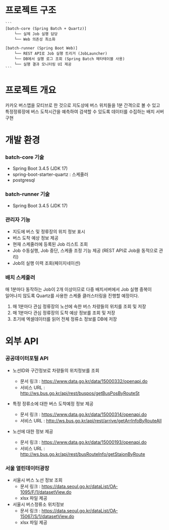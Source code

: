 # 프로젝트 구조

<pre><code>```
[batch-core (Spring Batch + Quartz)]
    └── 실제 Job 실행 담당
    └── Web 의존성 최소화

[batch-runner (Spring Boot Web)]
    └── REST API로 Job 실행 트리거 (JobLauncher)
    └── DB에서 실행 로그 조회 (Spring Batch 메타테이블 사용)
    └── 실행 결과 모니터링 UI 제공
``` </code></pre>


# 프로젝트 개요

카카오 버스앱을 모티브로 한 것으로 지도상에 버스 위치들을 1분 간격으로 볼 수 있고  
특정정류장에 버스 도착시간을 예측하여 검색할 수 있도록 데이터를 수집하는 배치 서버 구현


# 개발 환경

### batch-core 기술
* Spring Boot 3.4.5 (JDK 17)
* spring-boot-starter-quartz : 스케줄러
* postgresql


### batch-runner 기술
* Spring Boot 3.4.5 (JDK 17)


### 관리자 기능
* 지도에 버스 및 정류장의 위치 정보 표시
* 버스 도착 예상 정보 제공
* 현재 스케줄러에 등록된 Job 리스트 조회
* Job 수동실행, Job 중단, 스케줄 조정 기능 제공 (REST API로 Job을 동적으로 관리)
* Job의 실행 이력 조회(페이지네이션)


### 배치 스케줄러
매 1분마다 동작하는 Job이 2개 이상이므로 다중 배치서버에서 Job 실행 중복이  
일어나지 않도록 Quartz를 사용한 스케줄 클러스터링을 진행할 예정이다.  

1. 매 1분마다 관심 정류장의 노선에 속한 버스 차량들의 위치를 조회 및 저장
2. 매 1분마다 관심 정류장의 도착 예상 정보를 조회 및 저장
3. 초기에 엑셀데이터를 읽어 전체 정류소 정보를 DB에 저장


# 외부 API

### 공공데이터포털 API
* 노선ID와 구간정보로 차량들의 위치정보를 조회
	* 문서 링크 : https://www.data.go.kr/data/15000332/openapi.do
	* 서비스 URL : http://ws.bus.go.kr/api/rest/buspos/getBusPosByRouteSt
* 특정 정류소에 대한 버스 도착예정 정보 제공
	* 문서 링크 : https://www.data.go.kr/data/15000314/openapi.do
	* 서비스 URL : http://ws.bus.go.kr/api/rest/arrive/getArrInfoByRouteAll

* 노선에 대한 정보 제공
	* 문서 링크 : https://www.data.go.kr/data/15000193/openapi.do
	* 서비스 URL : http://ws.bus.go.kr/api/rest/busRouteInfo/getStaionByRoute

### 서울 열린데이터광장
* 서울시 버스 노선 정보 조회
	* 문서 링크 : https://data.seoul.go.kr/dataList/OA-1095/F/1/datasetView.do
	* xlsx 파일 제공
* 서울시 버스정류소 위치정보
	* 문서 링크 : https://data.seoul.go.kr/dataList/OA-15067/S/1/datasetView.do
	* xlsx 파일 제공